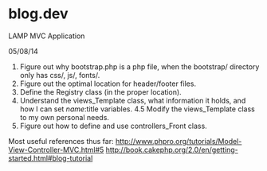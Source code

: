 blog.dev
========

LAMP MVC Application

05/08/14
1. Figure out why bootstrap.php is a php file, when the bootstrap/ directory only has css/, js/, fonts/.
2. Figure out the optimal location for header/footer files.
3. Define the Registry class (in the proper location).
4. Understand the views_Template class, what information it holds, and how I can set $name:$title variables.
4.5 Modify the views_Template class to my own personal needs.
5. Figure out how to define and use controllers_Front class.

Most useful references thus far:
http://www.phpro.org/tutorials/Model-View-Controller-MVC.html#5
http://book.cakephp.org/2.0/en/getting-started.html#blog-tutorial